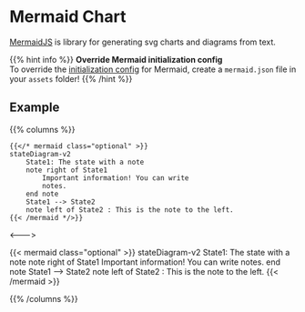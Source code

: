 # Mermaid Chart

[MermaidJS](https://mermaid-js.github.io/) is library for generating svg charts and diagrams from text.

{{% hint info %}}
**Override Mermaid initialization config**  
To override the [initialization config](https://mermaid-js.github.io/mermaid/#/Setup) for Mermaid,
create a `mermaid.json` file in your `assets` folder!
{{% /hint %}}

## Example


{{% columns %}}

```tpl
{{</* mermaid class="optional" >}}
stateDiagram-v2
    State1: The state with a note
    note right of State1
        Important information! You can write
        notes.
    end note
    State1 --> State2
    note left of State2 : This is the note to the left.
{{< /mermaid */>}}
```

<--->

{{< mermaid class="optional" >}}
stateDiagram-v2
    State1: The state with a note
    note right of State1
        Important information! You can write
        notes.
    end note
    State1 --> State2
    note left of State2 : This is the note to the left.
{{< /mermaid >}}

{{% /columns %}}
